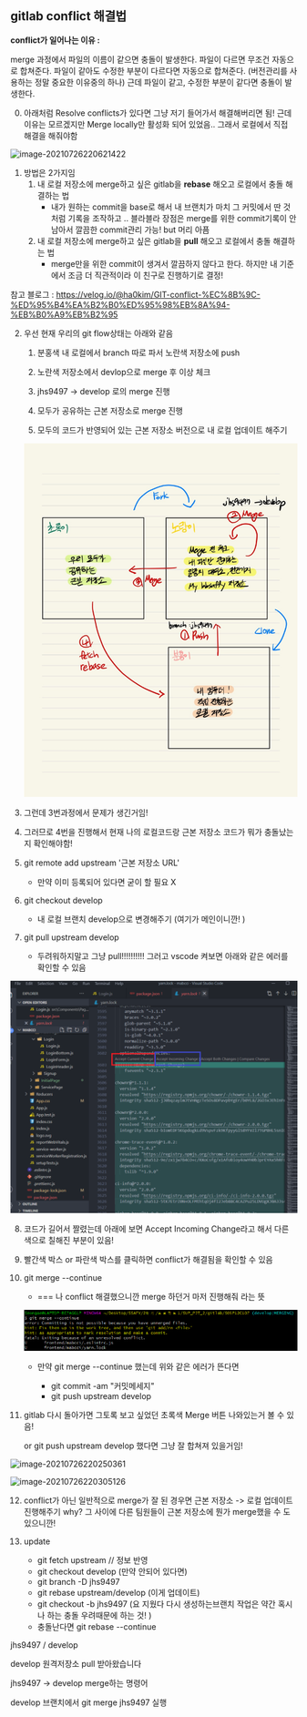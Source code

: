 ## gitlab conflict 해결법

**conflict가 일어나는 이유 :** 

merge 과정에서 파일의 이름이 같으면 충돌이 발생한다.
파일이 다르면 무조건 자동으로 합쳐준다.
파일이 같아도 수정한 부분이 다르다면 자동으로 합쳐준다.
(버전관리를 사용하는 정말 중요한 이유중의 하나)
근데 파일이 같고, 수정한 부분이 같다면 충돌이 발생한다.



0. 아래처럼 Resolve conflicts가 있다면 그냥 저기 들어가서 해결해버리면 됨! 근데 이유는 모르겠지만 Merge locally만 활성화 되어 있었음.. 그래서 로컬에서 직접 해결을 해줘야함

![image-20210726220621422](C:/Users/jhs/AppData/Roaming/Typora/typora-user-images/image-20210726220621422.png)



1. 방법은 2가지임
   1. 내 로컬 저장소에 merge하고 싶은 gitlab을 **rebase** 해오고 로컬에서 충돌 해결하는 법
      - 내가 원하는 commit을 base로 해서 내 브랜치가 마치 그 커밋에서 딴 것처럼 기록을 조작하고 .. 블라블라 장점은 merge를 위한 commit기록이 안남아서 깔끔한 commit관리 가능! but 머리 아픔
   2. 내 로컬 저장소에 merge하고 싶은 gitlab을 **pull** 해오고 로컬에서 충돌 해결하는 법
      - merge만을 위한 commit이 생겨서 깔끔하지 않다고 한다. 하지만 내 기준에서 조금 더 직관적이라 이 친구로 진행하기로 결정!

참고 블로그 : https://velog.io/@ha0kim/GIT-conflict-%EC%8B%9C-%ED%95%B4%EA%B2%B0%ED%95%98%EB%8A%94-%EB%B0%A9%EB%B2%95



2. 우선 현재 우리의 git flow상태는 아래와 같음

   1. 분홍색 내 로컬에서 branch 따로 파서 노란색 저장소에 push
   2. 노란색 저장소에서 devlop으로 merge 후 이상 체크

   3. jhs9497 -> develop 로의 merge 진행
   4. 모두가 공유하는 근본 저장소로 merge 진행
   5. 모두의 코드가 반영되어 있는 근본 저장소 버전으로 내 로컬 업데이트 해주기

   ![KakaoTalk_20210726_223509539](KakaoTalk_20210726_223509539.jpg)

3. 그런데 3번과정에서 문제가 생긴거임!
4. 그러므로 4번을 진행해서 현재 나의 로컬코드랑 근본 저장소 코드가 뭐가 충돌났는지 확인해야함!
5. git remote add upstream '근본 저장소 URL'
   - 만약 이미 등록되어 있다면 굳이 할 필요 X
6. git checkout develop
   - 내 로컬 브랜치 develop으로 변경해주기 (여기가 메인이니깐! )
7. git pull upstream develop 
   - 두려워하지말고 그냥 pull!!!!!!!!!! 그러고 vscode 켜보면 아래와 같은 에러를 확인할 수 있음

![conflict](conflict.png)

8. 코드가 길어서 짤렸는데 아래에 보면 Accept Incoming Change라고 해서 다른 색으로 칠해진 부분이 있음!

9. 빨간색 박스 or 파란색 박스를 클릭하면 conflict가 해결됨을 확인할 수 있음

10. git merge --continue
    - === 나 conflict 해결했으니깐 merge 하던거 마저 진행해줘 라는 뜻
    
    
    
    ![unknown](unknown.png)
    
    - 만약 git merge --continue 했는데 위와 같은 에러가 뜬다면
    
      - git commit -am "커밋메세지"
      - git push upstream develop
    
      
    
11. gitlab 다시 돌아가면 그토록 보고 싶었던 초록색 Merge 버튼 나와있는거 볼 수 있음! 

    or git push upstream develop 했다면 그냥 잘 합쳐져 있을거임!

![image-20210726220250361](C:/Users/jhs/AppData/Roaming/Typora/typora-user-images/image-20210726220250361.png)



![image-20210726220305126](C:/Users/jhs/AppData/Roaming/Typora/typora-user-images/image-20210726220305126.png)

12. conflict가 아닌 일반적으로 merge가 잘 된 경우면 근본 저장소 -> 로컬 업데이트 진행해주기 why? 그 사이에 다른 팀원들이 근본 저장소에 뭔가 merge했을 수 도 있으니깐!

13. update
    - git fetch upstream // 정보 반영
    - git checkout develop (만약 안되어 있다면)
    - git branch -D jhs9497 
    - git rebase upstream/develop (이게 업데이트)
    - git checkout -b jhs9497 (요 지웠다 다시 생성하는브랜치 작업은 약간 혹시나 하는 충돌 우려때문에 하는 것! )
    - 충돌난다면 git rebase --continue







jhs9497 / develop

develop 원격저장소 pull 받아왔습니다

jhs9497 -> develop merge하는 명령어

develop 브랜치에서 git merge jhs9497 실행